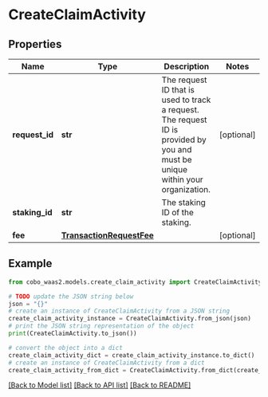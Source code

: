 # CreateClaimActivity


## Properties

Name | Type | Description | Notes
------------ | ------------- | ------------- | -------------
**request_id** | **str** | The request ID that is used to track a request. The request ID is provided by you and must be unique within your organization. | [optional] 
**staking_id** | **str** | The staking ID of the staking. | 
**fee** | [**TransactionRequestFee**](TransactionRequestFee.md) |  | [optional] 

## Example

```python
from cobo_waas2.models.create_claim_activity import CreateClaimActivity

# TODO update the JSON string below
json = "{}"
# create an instance of CreateClaimActivity from a JSON string
create_claim_activity_instance = CreateClaimActivity.from_json(json)
# print the JSON string representation of the object
print(CreateClaimActivity.to_json())

# convert the object into a dict
create_claim_activity_dict = create_claim_activity_instance.to_dict()
# create an instance of CreateClaimActivity from a dict
create_claim_activity_from_dict = CreateClaimActivity.from_dict(create_claim_activity_dict)
```
[[Back to Model list]](../README.md#documentation-for-models) [[Back to API list]](../README.md#documentation-for-api-endpoints) [[Back to README]](../README.md)



